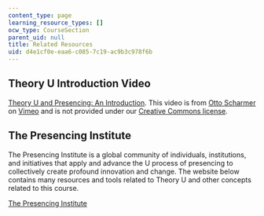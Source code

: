 ```yaml
---
content_type: page
learning_resource_types: []
ocw_type: CourseSection
parent_uid: null
title: Related Resources
uid: d4e1cf0e-eaa6-c085-7c19-ac9b3c978f6b
---
```


Theory U Introduction Video
---------------------------

[Theory U and Presencing: An Introduction](https://vimeo.com/25146600). This video is from [Otto Scharmer](http://vimeo.com/presencinginstitute) on [Vimeo](http://vimeo.com/) and is not provided under our [Creative Commons license](/terms/#cc).

The Presencing Institute
------------------------

The Presencing Institute is a global community of individuals, institutions, and initiatives that apply and advance the U process of presencing to collectively create profound innovation and change. The website below contains many resources and tools related to Theory U and other concepts related to this course.

[The Presencing Institute](https://www.presencing.org/)